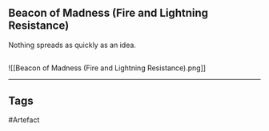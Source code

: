 ## Beacon of Madness (Fire and Lightning Resistance)
Nothing spreads as quickly as an idea.
## 
![[Beacon of Madness (Fire and Lightning Resistance).png]]

---
## Tags
#Artefact